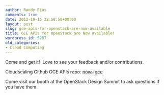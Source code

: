 ```yaml
---
author: Randy Bias
comments: true
date: 2012-10-15 22:58:50+00:00
layout: post
slug: gce-apis-for-openstack-are-now-available
title: GCE APIs for OpenStack are Now Available!
wordpress_id: 5287
old_categories:
- Cloud Computing
---
```





Come and get it!  Love to see your feedback and/or contributions.




Cloudscaling Github GCE APIs repo: [nova-gce](https://github.com/cloudscaling/nova-gce)




Come visit our booth at the OpenStack Design Summit to ask questions if you have them.



